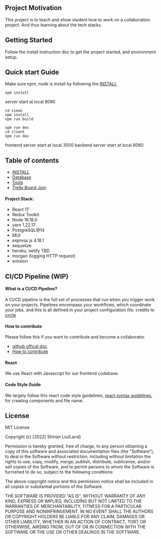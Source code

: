 ## Project Motivation

This project is to teach and show student how to work on a collaboration project. And thus learning about the tech stacks.

## Getting Started

Follow the install instruction doc to get the project started, and environment setup.

## Quick start Guide

Make sure npm, node is install by following the [INSTALL](https://github.com/LandingHeart/fullstack-instagram-clone/blob/update_all_docs/docs/INSTALL.md)

```ssh
npm install
```

server start at local 8080

```ssh
cd views
npm install
npm run build
```

```ssh
npm run dev
cd client
npm run dev
```

frontend server start at local 3000
backend server start at local 8080

## Table of contents

- [INSTALL](https://github.com/LandingHeart/fullstack-instagram-clone/blob/main/docs/INSTALL.md)
- [Database](https://github.com/LandingHeart/fullstack-instagram-clone/blob/main/docs/DATABASE.md)
- [Tools](https://github.com/LandingHeart/fullstack-instagram-clone/blob/main/docs/TOOLS.md)
- [Trello Board Join](https://trello.com/invite/b/QPkaa9nd/ATTI97cd43252a4c140940eafe428016a43d7AECAE38/fullstack-instagram-clone)

#### Project Stack:

- React 17
- Redux Toolkit
- Node 16.18.0
- yarn 1.22.17
- PostgreSQL@14
- MUI
- express js 4.18.1
- sequelize
- heroku, netify TBD
- morgan (logging HTTP request)
- winston

## CI/CD Pipeline (WIP)

#### What is a CI/CD Pipeline?

A CI/CD pipeline is the full set of processes that run when you trigger work on your projects. Pipelines encompass your workflows, which coordinate your jobs, and this is all defined in your project configuration file.
credits to [circle](https://circleci.com/blog/what-is-a-ci-cd-pipeline/)

#### How to contribute

Please follow this if you want to contribute and become a collaborator.

- [github offical doc](https://docs.github.com/en/pull-requests/collaborating-with-pull-requests/proposing-changes-to-your-work-with-pull-requests/creating-a-pull-request-from-a-fork)
- [How to contribute](https://dev.to/codesphere/how-to-start-contributing-to-open-source-projects-on-github-534n)

#### React

We use React with Javascript for our frontend codebase.

#### Code Style Guide

We largely follow this react code style guidelines, [react syntax guidelines](https://github.com/pillarstudio/standards/blob/master/reactjs-guidelines.md), for creating components and file name.

## License

MIT License

Copyright (c) [2022] Shinan Liu(Land)

Permission is hereby granted, free of charge, to any person obtaining a copy
of this software and associated documentation files (the "Software"), to deal
in the Software without restriction, including without limitation the rights
to use, copy, modify, merge, publish, distribute, sublicense, and/or sell
copies of the Software, and to permit persons to whom the Software is
furnished to do so, subject to the following conditions:

The above copyright notice and this permission notice shall be included in all
copies or substantial portions of the Software.

THE SOFTWARE IS PROVIDED "AS IS", WITHOUT WARRANTY OF ANY KIND, EXPRESS OR
IMPLIED, INCLUDING BUT NOT LIMITED TO THE WARRANTIES OF MERCHANTABILITY,
FITNESS FOR A PARTICULAR PURPOSE AND NONINFRINGEMENT. IN NO EVENT SHALL THE
AUTHORS OR COPYRIGHT HOLDERS BE LIABLE FOR ANY CLAIM, DAMAGES OR OTHER
LIABILITY, WHETHER IN AN ACTION OF CONTRACT, TORT OR OTHERWISE, ARISING FROM,
OUT OF OR IN CONNECTION WITH THE SOFTWARE OR THE USE OR OTHER DEALINGS IN THE
SOFTWARE.
